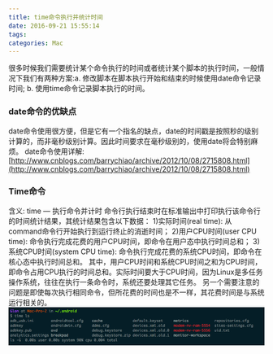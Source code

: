 ```yaml
---
title: time命令执行并统计时间
date: 2016-09-21 15:55:14
tags:
categories: Mac
---
```

很多时候我们需要统计某个命令执行的时间或者统计某个脚本的执行时间，一般情况下我们有两种方案:a. 修改脚本在脚本执行开始和结束的时候使用date命令记录时间; b. 使用time命令记录脚本执行的时间。
### date命令的优缺点
date命令使用很方便，但是它有一个指名的缺点，date的时间戳是按照秒的级别计算的，而非毫秒级别计算。因此时间要求在毫秒级别的，使用date将会特别麻烦。
date命令使用详解: [http://www.cnblogs.com/barrychiao/archive/2012/10/08/2715808.html](http://www.cnblogs.com/barrychiao/archive/2012/10/08/2715808.html)
### Time命令
含义: time — 执行命令并计时
命令行执行结束时在标准输出中打印执行该命令行的时间统计结果，其统计结果包含以下数据：
1)实际时间(real time): 从command命令行开始执行到运行终止的消逝时间；
2)用户CPU时间(user CPU time): 命令执行完成花费的用户CPU时间，即命令在用户态中执行时间总和；
3)系统CPU时间(system CPU time): 命令执行完成花费的系统CPU时间，即命令在核心态中执行时间总和。
其中，用户CPU时间和系统CPU时间之和为CPU时间，即命令占用CPU执行的时间总和。实际时间要大于CPU时间，因为Linux是多任务操作系统，往往在执行一条命令时，系统还要处理其它任务。
另一个需要注意的问题是即使每次执行相同命令，但所花费的时间也是不一样，其花费时间是与系统运行相关的。
![](time命令执行并统计时间/time1.png)